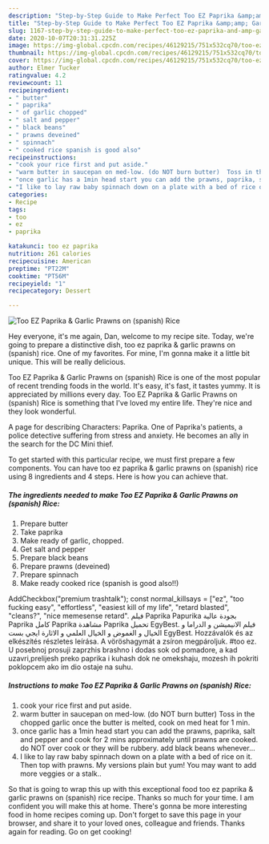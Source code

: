 ```yaml
---
description: "Step-by-Step Guide to Make Perfect Too EZ Paprika &amp;amp; Garlic Prawns on (spanish) Rice"
title: "Step-by-Step Guide to Make Perfect Too EZ Paprika &amp;amp; Garlic Prawns on (spanish) Rice"
slug: 1167-step-by-step-guide-to-make-perfect-too-ez-paprika-and-amp-garlic-prawns-on-spanish-rice
date: 2020-10-07T20:31:31.225Z
image: https://img-global.cpcdn.com/recipes/46129215/751x532cq70/too-ez-paprika-garlic-prawns-on-spanish-rice-recipe-main-photo.jpg
thumbnail: https://img-global.cpcdn.com/recipes/46129215/751x532cq70/too-ez-paprika-garlic-prawns-on-spanish-rice-recipe-main-photo.jpg
cover: https://img-global.cpcdn.com/recipes/46129215/751x532cq70/too-ez-paprika-garlic-prawns-on-spanish-rice-recipe-main-photo.jpg
author: Elmer Tucker
ratingvalue: 4.2
reviewcount: 11
recipeingredient:
- " butter"
- " paprika"
- " of garlic chopped"
- " salt and pepper"
- " black beans"
- " prawns deveined"
- " spinnach"
- " cooked rice spanish is good also"
recipeinstructions:
- "cook your rice first and put aside."
- "warm butter in saucepan on med-low. (do NOT burn butter)  Toss in the chopped garlic once the butter is melted,  cook on med heat for 1 min."
- "once garlic has a 1min head start you can add the prawns, paprika, salt and pepper and cook for 2 mins approximately until prawns are cooked. do NOT over cook or they will be rubbery. add black beans whenever..."
- "I like to lay raw baby spinnach down on a plate with a bed of rice on it. Then top with prawns.  My versions plain but yum! You may want to add more veggies or a stalk.."
categories:
- Recipe
tags:
- too
- ez
- paprika

katakunci: too ez paprika 
nutrition: 261 calories
recipecuisine: American
preptime: "PT22M"
cooktime: "PT56M"
recipeyield: "1"
recipecategory: Dessert

---
```



![Too EZ Paprika &amp; Garlic Prawns on (spanish) Rice](https://img-global.cpcdn.com/recipes/46129215/751x532cq70/too-ez-paprika-garlic-prawns-on-spanish-rice-recipe-main-photo.jpg)

Hey everyone, it's me again, Dan, welcome to my recipe site. Today, we're going to prepare a distinctive dish, too ez paprika &amp; garlic prawns on (spanish) rice. One of my favorites. For mine, I'm gonna make it a little bit unique. This will be really delicious.

Too EZ Paprika &amp; Garlic Prawns on (spanish) Rice is one of the most popular of recent trending foods in the world. It's easy, it's fast, it tastes yummy. It is appreciated by millions every day. Too EZ Paprika &amp; Garlic Prawns on (spanish) Rice is something that I've loved my entire life. They're nice and they look wonderful.

A page for describing Characters: Paprika. One of Paprika&#39;s patients, a police detective suffering from stress and anxiety. He becomes an ally in the search for the DC Mini thief.


To get started with this particular recipe, we must first prepare a few components. You can have too ez paprika &amp; garlic prawns on (spanish) rice using 8 ingredients and 4 steps. Here is how you can achieve that.

<!--inarticleads1-->

##### The ingredients needed to make Too EZ Paprika &amp; Garlic Prawns on (spanish) Rice:

1. Prepare  butter
1. Take  paprika
1. Make ready  of garlic, chopped.
1. Get  salt and pepper
1. Prepare  black beans
1. Prepare  prawns (deveined)
1. Prepare  spinnach
1. Make ready  cooked rice (spanish is good also!!)


AddCheckbox(&#34;premium trashtalk&#34;); const normal_killsays = [&#34;ez&#34;, &#34;too fucking easy&#34;, &#34;effortless&#34;, &#34;easiest kill of my life&#34;, &#34;retard blasted&#34;, &#34;cleans?&#34;, &#34;nice memesense retard&#34;. فيلم Paprika Papurika بجودة عالية Paprika كامل Paprika مشاهدة Paprika تحميل EgyBest. فيلم الانيميشن و الدراما و الخيال و الغموض و الخيال العلمي و الاثارة ايجي بست EgyBest. Hozzávalók és az elkészítés részletes leírása. A vöröshagymát a zsíron megpároljuk. #too ez. U posebnoj prosuji zaprzhis brashno i dodas sok od pomadore, a kad uzavri,prelijesh preko paprika i kuhash dok ne omekshaju, mozesh ih pokriti poklopcem ako im dio ostaje na suhu. 

<!--inarticleads2-->

##### Instructions to make Too EZ Paprika &amp; Garlic Prawns on (spanish) Rice:

1. cook your rice first and put aside.
1. warm butter in saucepan on med-low. (do NOT burn butter)  Toss in the chopped garlic once the butter is melted,  cook on med heat for 1 min.
1. once garlic has a 1min head start you can add the prawns, paprika, salt and pepper and cook for 2 mins approximately until prawns are cooked. do NOT over cook or they will be rubbery. add black beans whenever...
1. I like to lay raw baby spinnach down on a plate with a bed of rice on it. Then top with prawns.  My versions plain but yum! You may want to add more veggies or a stalk..




So that is going to wrap this up with this exceptional food too ez paprika &amp; garlic prawns on (spanish) rice recipe. Thanks so much for your time. I am confident you will make this at home. There's gonna be more interesting food in home recipes coming up. Don't forget to save this page in your browser, and share it to your loved ones, colleague and friends. Thanks again for reading. Go on get cooking!
